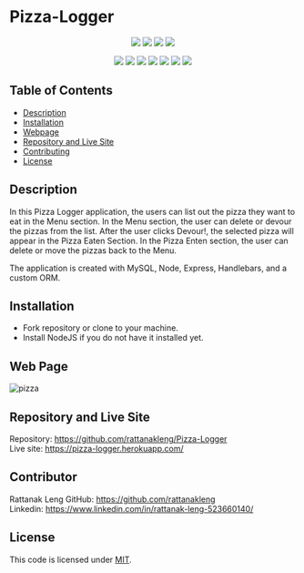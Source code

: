 # Pizza-Logger

<p align="center">
    <img src="https://img.shields.io/github/repo-size/rattanakleng/Pizza-Logger" />
    <img src="https://img.shields.io/github/issues/rattanakleng/Pizza-Logger" />
    <img src="https://img.shields.io/github/last-commit/rattanakleng/Pizza-Logger" />
    <img src="https://img.shields.io/badge/License-MIT-yellow.svg" />
</p>
 
<p align="center">
    <img src="https://img.shields.io/badge/Javascript-red" />
    <img src="https://img.shields.io/badge/jQuery-orange"  />
    <img src="https://img.shields.io/badge/-node.js-yellow" />
    <img src="https://img.shields.io/badge/-inquirer-blue" >
    <img src="https://img.shields.io/badge/-mySQL-teal" />
    <img src="https://img.shields.io/badge/-Bootstrap-indigo" />
    <img src="https://img.shields.io/badge/-Handlebars-violet" />
</p>

## Table of Contents
- [Description](#description)
- [Installation](#installation)
- [Webpage](#web-page)
- [Repository and Live Site](#repository-and-live-site)
- [Contributing](#contributing)
- [License](#license)
## Description
In this Pizza Logger application, the users can list out the pizza they want to eat in the Menu section. In the Menu section, the user can delete or devour the pizzas from the list. After the user clicks Devour!, the selected pizza will appear in the Pizza Eaten Section. In the Pizza Enten section, the user can delete or move the pizzas back to the Menu. 

The application is created with MySQL, Node, Express, Handlebars, and a custom ORM.
## Installation
- Fork repository or clone to your machine.
- Install NodeJS if you do not have it installed yet.

## Web Page
![pizza](https://user-images.githubusercontent.com/29310963/107883580-9b0dd900-6ea4-11eb-8bf1-f84d21e6b20e.PNG)

## Repository and Live Site
Repository: https://github.com/rattanakleng/Pizza-Logger </br>
Live site: https://pizza-logger.herokuapp.com/
 
## Contributor
Rattanak Leng 
GitHub: https://github.com/rattanakleng </br>
Linkedin: https://www.linkedin.com/in/rattanak-leng-523660140/

## License
This code is licensed under [MIT](https://opensource.org/licenses/MIT”).
 

